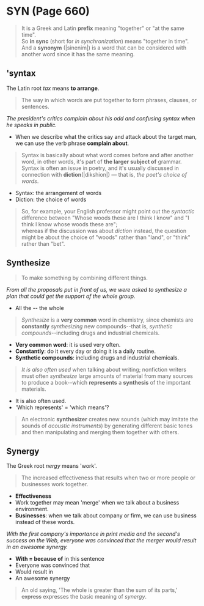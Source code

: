 # SYN (Page 660)

> It is a Greek and Latin **prefix** meaning "together" or "at the same time".  
> So **in sync** (short for *in synchronization*) means "together in time".  
> And a **synonym** (|sinenim|) is a word that can be considered with another word since it has the same meaning.

## 'syntax

The Latin root *tax* means **to arrange**.

> The way in which words are put together to form phrases, clauses, or sentences.

*The president's critics complain about his odd and confusing syntax when he speaks in public.*  

- When we describe what the critics say and attack about the target man, we can use the verb phrase **complain about**.

> Syntax is basically about what word comes before and after another word, in other words, it's part of **the larger subject of** grammar.  
> Syntax is often an issue in poetry, and it's usually discussed in connection with **diction**(|dikshion|) — that is, *the poet's choice of words*.  

- Syntax: the arrangement of words
- Diction: the choice of words

> So, for example, your English professor might point out the *syntactic* difference between "Whose woods these are I think I know" and "I think I know whose woods these are";  
> whereas if the discussion was about *diction* instead, the question might be about the choice of "woods" rather than "land", or "think" rather than "bet".

## Synthesize

> To make something by combining different things.

*From all the proposals put in front of us, we were asked to synthesize a plan that could get the support of the whole group.*

- All the -- the whole

> *Synthesize* is a **very common** word in chemistry, since chemists are **constantly** *synthesizing* new compounds--that is, *synthetic compounds*--including drugs and industrial chemicals.

- **Very common word**: it is used very often.
- **Constantly**: do it every day or doing it is a daily routine.
- **Synthetic compounds**: including drugs and industrial chemicals.

> *It is also often used* when talking about writing; nonfiction writers must often *synthesize* large amounts of material from many sources to produce a book--which **represents** a **synthesis** of the important materials.

- It is also often used.
- 'Which represents' = 'which means'?

> An electronic **synthesizer** creates new sounds (which may imitate the sounds of *acoustic instruments*) by generating different basic tones and then manipulating and merging them together with others.

## Synergy

The Greek root *nergy* means 'work'.

> The increased effectiveness that results when two or more people or businesses work together.

- **Effectiveness**
- Work together may mean 'merge' when we talk about a business environment.
- **Businesses**: when we talk about company or firm, we can use business instead of these words.

*With the first company's importance in print media and the second's success on the Web, everyone was convinced that the merger would result in an awesome synergy.*

- **With = because of** in this sentence
- Everyone was convinced that
- Would result in
- An awesome synergy

> An old saying, 'The whole is greater than the sum of its parts,' ~~express~~ expresses the basic meaning of *synergy*.
